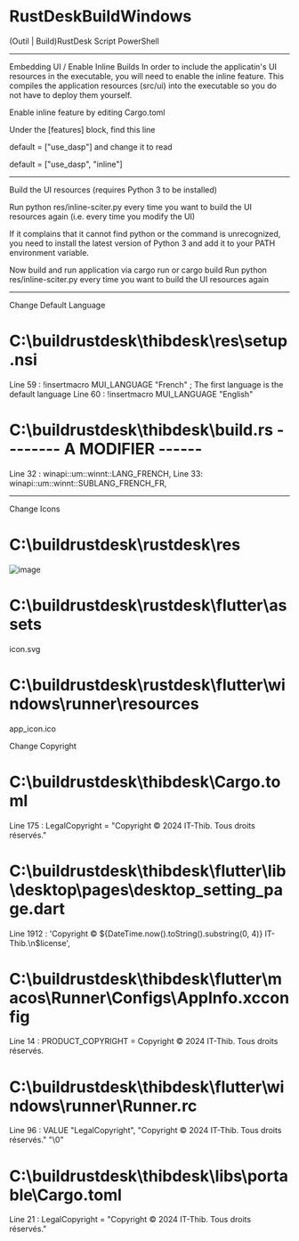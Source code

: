 # RustDeskBuildWindows
(Outil | Build)RustDesk Script PowerShell 

------------------------------------------------------------------------

Embedding UI / Enable Inline Builds
In order to include the applicatin's UI resources in the executable, you will need to enable the inline feature. This compiles the application resources (src/ui) into the executable so you do not have to deploy them yourself.

Enable inline feature by editing Cargo.toml

Under the [features] block, find this line

default = ["use_dasp"]
and change it to read

default = ["use_dasp", "inline"]


-------------------------------------------------------------------------

Build the UI resources (requires Python 3 to be installed)

Run python res/inline-sciter.py every time you want to build the UI resources again (i.e. every time you modify the UI)

If it complains that it cannot find python or the command is unrecognized, you need to install the latest version of Python 3 and add it to your PATH environment variable.

Now build and run application via cargo run or cargo build
Run python res/inline-sciter.py every time you want to build the UI resources again


------------------------------------------------------------------------------

Change Default Language

# C:\buildrustdesk\thibdesk\res\setup.nsi
Line 59 : !insertmacro MUI_LANGUAGE "French" ; The first language is the default language
Line 60 : !insertmacro MUI_LANGUAGE "English"

# C:\buildrustdesk\thibdesk\build.rs   -------- A MODIFIER ------
Line 32 : winapi::um::winnt::LANG_FRENCH,
Line 33:  winapi::um::winnt::SUBLANG_FRENCH_FR,



------------------------------------------------------------------------------

Change Icons 

# C:\buildrustdesk\rustdesk\res
![image](https://github.com/user-attachments/assets/840b2110-ce53-4839-b2dd-285f825b5bee)

# C:\buildrustdesk\rustdesk\flutter\assets

icon.svg

# C:\buildrustdesk\rustdesk\flutter\windows\runner\resources

app_icon.ico

Change Copyright 

# C:\buildrustdesk\thibdesk\Cargo.toml
Line 175 : LegalCopyright = "Copyright © 2024 IT-Thib. Tous droits réservés."

# C:\buildrustdesk\thibdesk\flutter\lib\desktop\pages\desktop_setting_page.dart
Line 1912 :  'Copyright © ${DateTime.now().toString().substring(0, 4)} IT-Thib.\n$license',

# C:\buildrustdesk\thibdesk\flutter\macos\Runner\Configs\AppInfo.xcconfig
Line 14 : PRODUCT_COPYRIGHT = Copyright © 2024 IT-Thib. Tous droits réservés.

# C:\buildrustdesk\thibdesk\flutter\windows\runner\Runner.rc
Line 96 : VALUE "LegalCopyright", "Copyright © 2024 IT-Thib. Tous droits réservés." "\0"

# C:\buildrustdesk\thibdesk\libs\portable\Cargo.toml
Line 21 : LegalCopyright = "Copyright © 2024 IT-Thib. Tous droits réservés."
 


